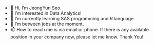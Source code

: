- 👋 Hi, I’m JeongYun Seo.
- 👀 I’m interested in Data Analytics!
- 🌱 I’m currently learning SAS programming and R language.
- 💞️ I’m between jobs at the moment.
- 📫 How to reach me is via email or phone. If there is any available position in your company now, please let me know.
Thank You!

<!---
jeongyunseo20/jeongyunseo20 is a ✨ special ✨ repository because its `README.md` (this file) appears on your GitHub profile.
You can click the Preview link to take a look at your changes.
--->
